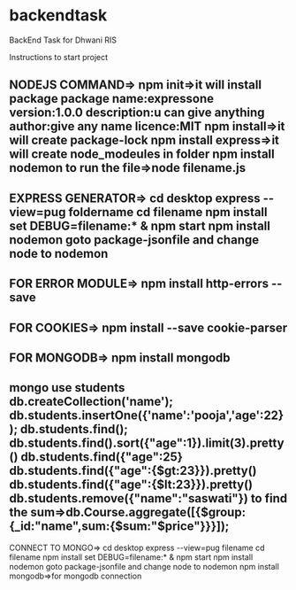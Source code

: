 # backendtask
BackEnd Task for Dhwani RIS

Instructions to start project

NODEJS COMMAND=>
npm init=>it will install package
package name:expressone
version:1.0.0
description:u can give anything 
author:give any name
licence:MIT
npm install=>it will create package-lock
npm install express=>it will create node_modeules in folder
npm install nodemon
to run the file=>node filename.js
-------------------------------------------------------------------------------------
EXPRESS GENERATOR=>
cd desktop
express --view=pug foldername
cd filename
npm install
set DEBUG=filename:* & npm start
npm install nodemon
goto package-jsonfile and change node to nodemon
------------------------------------------------------------------------------------
FOR ERROR MODULE=>
npm install http-errors --save
------------------------------------------------------------------------------------
FOR COOKIES=>
npm install --save cookie-parser
-------------------------------------------------------------------------------------
FOR MONGODB=>
npm install mongodb
-------------------------------------------------------------------------------------
mongo
use students
db.createCollection('name');
db.students.insertOne({'name':'pooja','age':22});
db.students.find();
db.students.find().sort({"age":1}).limit(3).pretty()
db.students.find({"age":25}
db.students.find({"age":{$gt:23}}).pretty()
db.students.find({"age":{$lt:23}}).pretty()
db.students.remove({"name":"saswati"})
to find the sum=>db.Course.aggregate([{$group:{_id:"name",sum:{$sum:"$price"}}}]);
------------------------------------------------------------------------------------
CONNECT TO MONGO=>
cd desktop
express --view=pug filename
cd filename
npm install
set DEBUG=filename:* & npm start
npm install nodemon
goto package-jsonfile and change node to nodemon
npm install mongodb=>for mongodb connection
